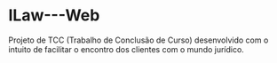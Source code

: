 # ILaw---Web
Projeto de TCC (Trabalho de Conclusão de Curso) desenvolvido com o intuito de facilitar o encontro dos clientes com o mundo jurídico.

